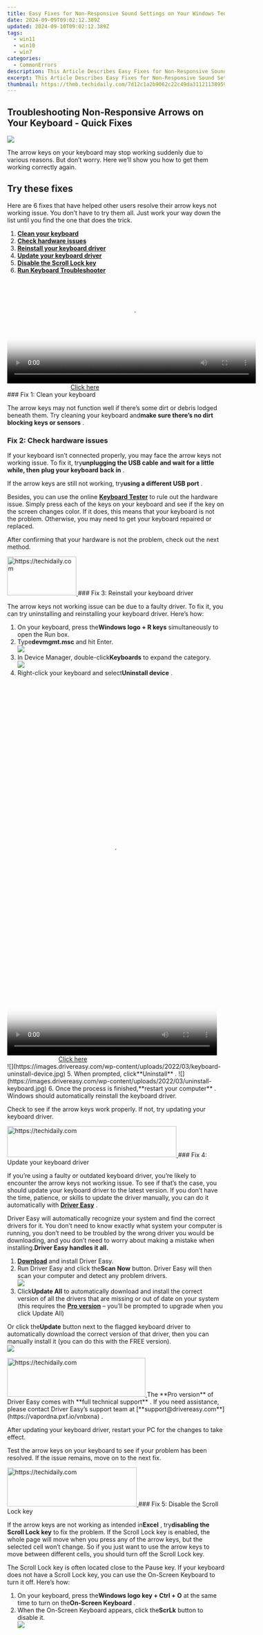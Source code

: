 ```yaml
---
title: Easy Fixes for Non-Responsive Sound Settings on Your Windows Tenth Device
date: 2024-09-09T09:02:12.389Z
updated: 2024-09-10T09:02:12.389Z
tags:
  - win11
  - win10
  - win7
categories:
  - CommonErrors
description: This Article Describes Easy Fixes for Non-Responsive Sound Settings on Your Windows Tenth Device
excerpt: This Article Describes Easy Fixes for Non-Responsive Sound Settings on Your Windows Tenth Device
thumbnail: https://thmb.techidaily.com/7d12c1a2b9062c22c49da3112113895938f2f84207e4cf8f6da12a2e349be4f3.jpg
---
```


## Troubleshooting Non-Responsive Arrows on Your Keyboard - Quick Fixes

![](https://images.drivereasy.com/wp-content/uploads/2022/03/arrow-keys.jpg)

 The arrow keys on your keyboard may stop working suddenly due to various reasons. But don’t worry. Here we’ll show you how to get them working correctly again.

## Try these fixes

 Here are 6 fixes that have helped other users resolve their arrow keys not working issue. You don’t have to try them all. Just work your way down the list until you find the one that does the trick.

1. **[Clean your keyboard](#Fix1)**
2. **[Check hardware issues](#Fix2)**
3. **[Reinstall your keyboard driver](#Fix3)**
4. **[Update your keyboard driver](#Fix4)**
5. **[Disable the Scroll Lock key](#Fix5)**
6. **[Run Keyboard Troubleshooter](#Fix6)**

<!-- affiliate ads begin -->
<span id="1993650">
					<video width="576" height="240" style="cursor:pointer"
           poster="//a.impactradius-go.com/display-clicktoplayimage/1993650.png"
           onclick="if(!this.playClicked){this.play();this.setAttribute('controls',true);this.playClicked=true;}">
	   <source src="//a.impactradius-go.com/display-ad/22993-1993650">
	   <img src="//a.impactradius-go.com/display-clicktoplayimage/1993650.png" style="border: none; height: 100%; width: 100%; object-fit: contain">
	</video>
	<div style="width:360px;text-align:center"><a href="javascript:window.open(decodeURIComponent('https%3A%2F%2Fhomestyler.sjv.io%2Fc%2F5597632%2F1993650%2F22993'), '_blank');void(0);">Click here</a></div>
</span>
<img height="0" width="0" src="https://imp.pxf.io/i/5597632/1993650/22993" style="position:absolute;visibility:hidden;" border="0" />
<!-- affiliate ads end -->
### Fix 1: Clean your keyboard

 The arrow keys may not function well if there’s some dirt or debris lodged beneath them. Try cleaning your keyboard and**make sure there’s no dirt blocking keys or sensors** .

### Fix 2: Check hardware issues

 If your keyboard isn’t connected properly, you may face the arrow keys not working issue. To fix it, try**unplugging the USB cable** **and wait for a little while, then** **plug your keyboard back in** .

 If the arrow keys are still not working, try**using a different USB port** .

 Besides, you can use the online **[Keyboard Tester](https://keyboardtester.co/keyboard-tester)**  to rule out the hardware issue. Simply press each of the keys on your keyboard and see if the key on the screen changes color. If it does, this means that your keyboard is not the problem. Otherwise, you may need to get your keyboard repaired or replaced.

 After confirming that your hardware is not the problem, check out the next method.

<!-- affiliate ads begin -->
<a href="https://aligracehair.sjv.io/c/5597632/2115912/19272" target="_top" id="2115912">
  <img src="//a.impactradius-go.com/display-ad/19272-2115912" border="0" alt="https://techidaily.com" width="160" height="90"/>
</a>
<img height="0" width="0" src="https://aligracehair.sjv.io/i/5597632/2115912/19272" style="position:absolute;visibility:hidden;" border="0" />
<!-- affiliate ads end -->
### Fix 3: Reinstall your keyboard driver

 The arrow keys not working issue can be due to a faulty driver. To fix it, you can try uninstalling and reinstalling your keyboard driver. Here’s how:

1. On your keyboard, press the**Windows logo + R keys** simultaneously to open the Run box.
2. Type**devmgmt.msc** and hit Enter.  
![](https://www.drivereasy.com/wp-content/uploads/2015/11/run-devmgmt.msc_.jpg)
3. In Device Manager, double-click**Keyboards** to expand the category.  
![](https://images.drivereasy.com/wp-content/uploads/2022/03/device-manager-keyboards.jpg)
4. Right-click your keyboard and select**Uninstall device** .  
<!-- affiliate ads begin -->
<span id="1899850">
					<video width="486" height="864" style="cursor:pointer"
           poster="//a.impactradius-go.com/display-clicktoplayimage/1899850.png"
           onclick="if(!this.playClicked){this.play();this.setAttribute('controls',true);this.playClicked=true;}">
	   <source src="//a.impactradius-go.com/display-ad/14483-1899850">
	   <img src="//a.impactradius-go.com/display-clicktoplayimage/1899850.png" style="border: none; height: 100%; width: 100%; object-fit: contain">
	</video>
	<div style="width:304px;text-align:center"><a href="javascript:window.open(decodeURIComponent('https%3A%2F%2Felectronicx.pxf.io%2Fc%2F5597632%2F1899850%2F14483'), '_blank');void(0);">Click here</a></div>
</span>
<img height="0" width="0" src="https://imp.pxf.io/i/5597632/1899850/14483" style="position:absolute;visibility:hidden;" border="0" />
<!-- affiliate ads end -->
![](https://images.drivereasy.com/wp-content/uploads/2022/03/keyboard-uninstall-device.jpg)
5. When prompted, click**Uninstall** .  
![](https://images.drivereasy.com/wp-content/uploads/2022/03/uninstall-keyboard.jpg)
6. Once the process is finished,**restart your computer** . Windows should automatically reinstall the keyboard driver.

 Check to see if the arrow keys work properly. If not, try updating your keyboard driver.

<!-- affiliate ads begin -->
<a href="https://aligracehair.sjv.io/c/5597632/2135359/19272" target="_top" id="2135359">
  <img src="//a.impactradius-go.com/display-ad/19272-2135359" border="0" alt="https://techidaily.com" width="392" height="72"/>
</a>
<img height="0" width="0" src="https://aligracehair.sjv.io/i/5597632/2135359/19272" style="position:absolute;visibility:hidden;" border="0" />
<!-- affiliate ads end -->
### Fix 4: Update your keyboard driver

 If you’re using a faulty or outdated keyboard driver, you’re likely to encounter the arrow keys not working issue. To see if that’s the case, you should update your keyboard driver to the latest version. If you don’t have the time, patience, or skills to update the driver manually, you can do it automatically with **[Driver Easy](https://tools.techidaily.com/drivereasy/download/)**  .

 Driver Easy will automatically recognize your system and find the correct drivers for it. You don’t need to know exactly what system your computer is running, you don’t need to be troubled by the wrong driver you would be downloading, and you don’t need to worry about making a mistake when installing.**Driver Easy handles it all.**

1. **[Download](https://tools.techidaily.com/drivereasy/download/)**  and install Driver Easy.
2. Run Driver Easy and click the**Scan Now** button. Driver Easy will then scan your computer and detect any problem drivers.  
![](https://images.drivereasy.com/wp-content/uploads/2022/03/2020-03-20_17-06-29-1.jpg)
3. Click**Update All** to automatically download and install the correct version of all the drivers that are missing or out of date on your system (this requires the **[Pro version](https://tools.techidaily.com/drivereasy/download/)**  – you’ll be prompted to upgrade when you click Update All)  

 Or click the**Update** button next to the flagged keyboard driver to automatically download the correct version of that driver, then you can manually install it (you can do this with the FREE version).  
![](https://images.drivereasy.com/wp-content/uploads/2022/03/2020-03-20_17-07-46.jpg)

<!-- affiliate ads begin -->
<a href="https://aligracehair.sjv.io/c/5597632/2135371/19272" target="_top" id="2135371">
  <img src="//a.impactradius-go.com/display-ad/19272-2135371" border="0" alt="https://techidaily.com" width="320" height="90"/>
</a>
<img height="0" width="0" src="https://aligracehair.sjv.io/i/5597632/2135371/19272" style="position:absolute;visibility:hidden;" border="0" />
<!-- affiliate ads end -->
 The **Pro version** of Driver Easy comes with **full technical support** . If you need assistance, please contact Driver Easy’s support team at [**support@drivereasy.com**](https://vapordna.pxf.io/vnbxna) .

 After updating your keyboard driver, restart your PC for the changes to take effect.

 Test the arrow keys on your keyboard to see if your problem has been resolved. If the issue remains, move on to the next fix.

<!-- affiliate ads begin -->
<a href="https://aligracehair.sjv.io/c/5597632/2135414/19272" target="_top" id="2135414">
  <img src="//a.impactradius-go.com/display-ad/19272-2135414" border="0" alt="https://techidaily.com" width="300" height="90"/>
</a>
<img height="0" width="0" src="https://aligracehair.sjv.io/i/5597632/2135414/19272" style="position:absolute;visibility:hidden;" border="0" />
<!-- affiliate ads end -->
### Fix 5: Disable the Scroll Lock key

 If the arrow keys are not working as intended in**Excel** , try**disabling the Scroll Lock key** to fix the problem. If the Scroll Lock key is enabled, the whole page will move when you press any of the arrow keys, but the selected cell won’t change. So if you just want to use the arrow keys to move between different cells, you should turn off the Scroll Lock key.

 The Scroll Lock key is often located close to the Pause key. If your keyboard does not have a Scroll Lock key, you can use the On-Screen Keyboard to turn it off. Here’s how:

1. On your keyboard, press the**Windows logo key + Ctrl + O** at the same time to turn on the**On-Screen Keyboard** .
2. When the On-Screen Keyboard appears, click the**ScrLk** button to disable it.  
![](https://images.drivereasy.com/wp-content/uploads/2022/03/ScrLk.jpg)

<!-- affiliate ads begin -->
<span id="1516072">
					<video width="864" height="1536" style="cursor:pointer"
           poster="//a.impactradius-go.com/display-clicktoplayimage/1516072.png"
           onclick="if(!this.playClicked){this.play();this.setAttribute('controls',true);this.playClicked=true;}">
	   <source src="//a.impactradius-go.com/display-ad/16446-1516072">
	   <img src="//a.impactradius-go.com/display-clicktoplayimage/1516072.png" style="border: none; height: 100%; width: 100%; object-fit: contain">
	</video>
	<div style="width:540px;text-align:center"><a href="javascript:window.open(decodeURIComponent('https%3A%2F%2Flaganoo.pxf.io%2Fc%2F5597632%2F1516072%2F16446'), '_blank');void(0);">Click here</a></div>
</span>
<img height="0" width="0" src="https://imp.pxf.io/i/5597632/1516072/16446" style="position:absolute;visibility:hidden;" border="0" />
<!-- affiliate ads end -->
If this method didn’t work for you, check out the last fix.

### Fix 6: Run Keyboard Troubleshooter

 If your keyboard isn’t working properly, running a built-in troubleshooter might help find and fix the problem for you. To do so:

#### on Windows 10

1. On your keyboard, press the**Window logo key** and**I** at the same time to open**Windows Settings** . Then click**Update & Security** .  
![](https://images.drivereasy.com/wp-content/uploads/2022/03/update-security.jpg)
2. In the left panel, select**Troubleshoot** . Then click**Additional troubleshooters** .  
<!-- affiliate ads begin -->
<a href="https://ephamedtechinc.pxf.io/c/5597632/2136612/26400" target="_top" id="2136612">
  <img src="//a.impactradius-go.com/display-ad/26400-2136612" border="0" alt="https://techidaily.com" width="728" height="90"/>
</a>
<img height="0" width="0" src="https://ephamedtechinc.pxf.io/i/5597632/2136612/26400" style="position:absolute;visibility:hidden;" border="0" />
<!-- affiliate ads end -->
![](https://images.drivereasy.com/wp-content/uploads/2022/03/additional-troubleshooters.jpg)
3. Scroll down the page, locate and click**Keyboard** . Then click**Run the troubleshooter** .  
<!-- affiliate ads begin -->
<a href="https://25home.pxf.io/c/5597632/2123471/16836" target="_top" id="2123471">
  <img src="//a.impactradius-go.com/display-ad/16836-2123471" border="0" alt="https://techidaily.com" width="234" height="60"/>
</a>
<img height="0" width="0" src="https://25home.pxf.io/i/5597632/2123471/16836" style="position:absolute;visibility:hidden;" border="0" />
<!-- affiliate ads end -->
![](https://images.drivereasy.com/wp-content/uploads/2022/03/keyboard-troubleshooter.jpg)
4. Follow the on-screen instructions to fix the problem.

#### on Windows 11

1. On your keyboard, press the**Windows logo + I keys** simultaneously to open Settings.
2. Select**System** . Scroll down and click**Troubleshoot** .  
![](https://www.drivereasy.com/wp-content/uploads/2022/06/win11-System-Troubleshoot.jpg)
3. Click**Other troubleshooters** .  
<!-- affiliate ads begin -->
<a href="https://25home.pxf.io/c/5597632/2123476/16836" target="_top" id="2123476">
  <img src="//a.impactradius-go.com/display-ad/16836-2123476" border="0" alt="https://techidaily.com" width="300" height="90"/>
</a>
<img height="0" width="0" src="https://25home.pxf.io/i/5597632/2123476/16836" style="position:absolute;visibility:hidden;" border="0" />
<!-- affiliate ads end -->
![](https://www.drivereasy.com/wp-content/uploads/2022/06/win11-Other-troubleshooters.jpg)
4. Click on the**Run** button next to Keyboard.

---

 That’s it. Hopefully, this post helped you resolve the arrow keys not working issue. If you have any questions or suggestions, feel free to leave us a comment below.

* [keyboard](https://bellelily.pxf.io/m5azgm)

<ins class="adsbygoogle"
     style="display:block"
     data-ad-format="autorelaxed"
     data-ad-client="ca-pub-7571918770474297"
     data-ad-slot="1223367746"></ins>



<ins class="adsbygoogle"
     style="display:block"
     data-ad-client="ca-pub-7571918770474297"
     data-ad-slot="8358498916"
     data-ad-format="auto"
     data-full-width-responsive="true"></ins>

<span class="atpl-alsoreadstyle">Also read:</span>
<div><ul>
<li><a href="https://fox-boxes.techidaily.com/new-in-2024-cutting-out-clutter-the-picsart-bg-eraser-method/"><u>[New] In 2024, Cutting Out Clutter The Picsart Bg Eraser Method</u></a></li>
<li><a href="https://extra-guidance.techidaily.com/new-snap-up-on-details-with-videoleaps-advanced-zooming/"><u>[New] Snap Up on Details with VideoLeap's Advanced Zooming</u></a></li>
<li><a href="https://vimeo-videos.techidaily.com/updated-2024-approved-best-editing-app-for-iphones-choose-between-cameo-and-filmorago/"><u>[Updated] 2024 Approved Best Editing App for iPhones Choose Between Cameo & FilmoraGo</u></a></li>
<li><a href="https://fox-friendly.techidaily.com/updated-brightening-videos-android-tips-for-2024/"><u>[Updated] Brightening Videos Android Tips for 2024</u></a></li>
<li><a href="https://some-techniques.techidaily.com/updated-harnessing-the-power-of-movie-maker-in-windows-8/"><u>[Updated] Harnessing the Power of Movie Maker in Windows 8</u></a></li>
<li><a href="https://youtube-webster.techidaily.com/ed-how-youtube-manages-content-post-upload-for-2024/"><u>[Updated] How YouTube Manages Content Post-Upload for 2024</u></a></li>
<li><a href="https://instagram-video-recordings.techidaily.com/updated-in-2024-crafting-content-12-best-for-insta-edits/"><u>[Updated] In 2024, Crafting Content 12 Best for Insta Edits</u></a></li>
<li><a href="https://youtube-data.techidaily.com/ed-navigating-the-world-of-streamed-games/"><u>[Updated] Navigating the World of Streamed Games</u></a></li>
<li><a href="https://facebook-video-footage.techidaily.com/updated-streamline-your-surf-tips-for-multiple-youtube-views/"><u>[Updated] Streamline Your Surf Tips for Multiple Youtube Views</u></a></li>
<li><a href="https://youtube-sure.techidaily.com/approved-illuminate-your-videos-with-17-lighting-hacks/"><u>2024 Approved Illuminate Your Videos with #17 Lighting Hacks</u></a></li>
<li><a href="https://common-error.techidaily.com/avoid-these-pitfalls-successful-strategies-for-implementing-the-battleye-anti-cheat-system/"><u>Avoid These Pitfalls: Successful Strategies for Implementing the BattlEye Anti-Cheat System</u></a></li>
<li><a href="https://tech-recovery.techidaily.com/1722875803460-best-sites-to-watch-your-favourite-music-videos-online-ranked/"><u>Best Sites to Watch Your Favourite Music Videos Online - Ranked!</u></a></li>
<li><a href="https://common-error.techidaily.com/comprehensive-guide-to-addressing-unexpected-computer-turnoffs-during-gaming-windows-11-10-7-81-and-8/"><u>Comprehensive Guide to Addressing Unexpected Computer Turnoffs During Gaming (Windows 11, 10, 7, 8.1 & 8)</u></a></li>
<li><a href="https://app-tips.techidaily.com/connecting-icloud-and-windows-pc-a-comprehensive-tutorial-for-syncing-calendars/"><u>Connecting iCloud and Windows PC: A Comprehensive Tutorial for Syncing Calendars</u></a></li>
<li><a href="https://common-error.techidaily.com/effective-remedies-for-windows-error-d3dx943dll-could-not-be-loaded/"><u>Effective Remedies for Windows Error 'd3dx9_43.dll Could Not Be Loaded'</u></a></li>
<li><a href="https://common-error.techidaily.com/ensuring-uninterrupted-peaceful-nights-in-win11/"><u>Ensuring Uninterrupted Peaceful Nights in Win11</u></a></li>
<li><a href="https://common-error.techidaily.com/error-resolved-correcting-orglwjgllwjglexception-for-accelerated-pixels-formats/"><u>Error Resolved: Correcting Org.LWJGL.LWJGLException for Accelerated Pixels Formats</u></a></li>
<li><a href="https://common-error.techidaily.com/essential-techniques-for-thawing-your-windows-11-taskbar-best-practices-revealed/"><u>Essential Techniques for Thawing Your Windows 11 Taskbar: Best Practices Revealed</u></a></li>
<li><a href="https://common-error.techidaily.com/fixing-laptops-constant-bright-white-screen-problem-a-step-by-step-guide/"><u>Fixing Laptop's Constant Bright White Screen Problem: A Step-by-Step Guide</u></a></li>
<li><a href="https://common-error.techidaily.com/fixing-skype-microphone-issues-a-comprehensive-solution-guide/"><u>Fixing Skype Microphone Issues - A Comprehensive Solution Guide</u></a></li>
<li><a href="https://common-error.techidaily.com/guide-to-overcoming-the-access-denied-http-403-problem-on-your-site/"><u>Guide to Overcoming the 'Access Denied' HTTP 403 Problem on Your Site</u></a></li>
<li><a href="https://common-error.techidaily.com/how-to-prevent-your-desktop-or-laptop-from-going-to-sleep-on-its-own/"><u>How to Prevent Your Desktop or Laptop From Going to Sleep on Its Own</u></a></li>
<li><a href="https://common-error.techidaily.com/how-to-turn-on-and-repair-your-bluetooth-when-its-not-working/"><u>How To Turn On and Repair Your Bluetooth When It's Not Working</u></a></li>
<li><a href="https://unlock-android.techidaily.com/in-2024-unlock-your-tecno-spark-go-2024-phone-with-ease-the-3-best-lock-screen-removal-tools-by-drfone-android/"><u>In 2024, Unlock Your Tecno Spark Go (2024) Phone with Ease The 3 Best Lock Screen Removal Tools</u></a></li>
<li><a href="https://common-error.techidaily.com/keyboard-navigation-failure-revitalize-those-arrow-buttons-here/"><u>Keyboard Navigation Failure? Revitalize Those Arrow Buttons Here</u></a></li>
<li><a href="https://common-error.techidaily.com/mastering-touchpad-problems-steps-to-get-it-working-again/"><u>Mastering Touchpad Problems: Steps to Get It Working Again</u></a></li>
<li><a href="https://common-error.techidaily.com/overcoming-usb-connection-problems-effective-solutions-for-device-descriptor-request-failed-error/"><u>Overcoming USB Connection Problems: Effective Solutions for 'Device Descriptor Request Failed' Error</u></a></li>
<li><a href="https://win-answers.techidaily.com/pc-players-manual-ensuring-smooth-operation-of-vr-titles-without-crashes/"><u>PC Players' Manual: Ensuring Smooth Operation of VR Titles Without Crashes</u></a></li>
<li><a href="https://common-error.techidaily.com/resolved-windows-app-crash-explorerexe/"><u>Resolved: Windows App Crash - Explorer.exe</u></a></li>
<li><a href="https://common-error.techidaily.com/resolving-windows-10-update-loop-at-99-or-full-get-back-on-track-now/"><u>Resolving Windows 10 Update Loop at 99% or Full - Get Back on Track Now!</u></a></li>
<li><a href="https://common-error.techidaily.com/step-by-step-solution-repair-d3dx939dll-file-absence-error-quickly-and-effectively/"><u>Step-by-Step Solution: Repair D3DX9_39.dll File Absence Error Quickly & Effectively</u></a></li>
<li><a href="https://common-error.techidaily.com/streamline-valorant-performance-with-system-restart/"><u>Streamline Valorant Performance with System Restart</u></a></li>
<li><a href="https://some-approaches.techidaily.com/tesla-announces-rescheduled-release-timeline-and-updates-on-the-cybertruck-a-mixed-bag-of-news/"><u>Tesla Announces Rescheduled Release Timeline and Updates on the Cybertruck: A Mixed Bag of News</u></a></li>
<li><a href="https://common-error.techidaily.com/1723203768992-troubleshooting-non-responsive-arrows-on-your-keyboard-quick-fixes/"><u>Troubleshooting Non-Responsive Arrows on Your Keyboard - Quick Fixes!</u></a></li>
<li><a href="https://common-error.techidaily.com/troubleshooting-startup-woes-eliminating-black-screens-on-monster-hunter-world-launch/"><u>Troubleshooting Startup Woes: Eliminating Black Screens on Monster Hunter: World Launch</u></a></li>
<li><a href="https://common-error.techidaily.com/understanding-and-correcting-loadlibrary-failed-with-error-87-a-step-by-step-guide/"><u>Understanding and Correcting 'LoadLibrary Failed with Error 87': A Step-by-Step Guide</u></a></li>
<li><a href="https://voice-adjusting.techidaily.com/updated-top-8-ios-digital-audio-workstations-daw-for-creative-minds-on-ipad-and-iphone/"><u>Updated Top 8 iOS Digital Audio Workstations (DAW) for Creative Minds on iPad & iPhone</u></a></li>
<li><a href="https://common-error.techidaily.com/windows-10-sudden-reboots-unaccounted-for/"><u>Windows 10: Sudden Reboots Unaccounted For</u></a></li>
</ul></div>
